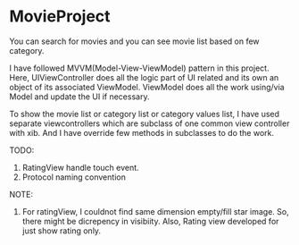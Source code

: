# MovieProject

You can search for movies and you can see movie list based on few category.

I have followed MVVM(Model-View-ViewModel) pattern in this project. Here, UIViewController does all the logic part of UI related and its own an object of its associated ViewModel. ViewModel does all the work using/via Model and update the UI if necessary.

To show the movie list or category list or category values list, I have used separate viewcontrollers which are subclass of  one common view controller with xib.  And I have override few methods in subclasses to do the work.

TODO:
1. RatingView handle touch event.
2. Protocol naming convention


NOTE:
1. For ratingView, I couldnot find same dimension empty/fill star image. So, there might be dicrepency in visibiity. Also, Rating view developed for just show rating only. 


